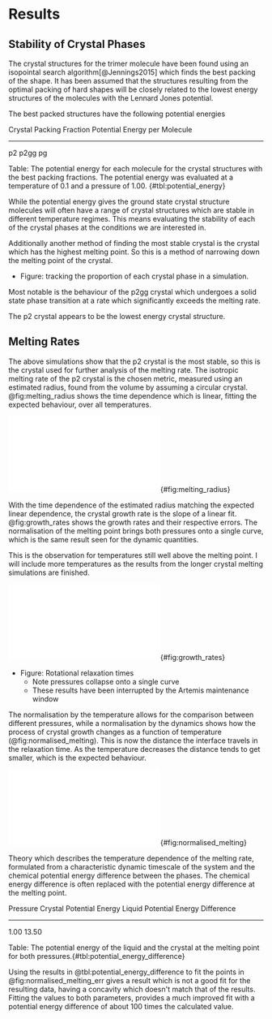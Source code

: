# Results

## Stability of Crystal Phases

The crystal structures for the trimer molecule
have been found using an isopointal search algorithm[@Jennings2015]
which finds the best packing of the shape.
It has been assumed that the structures resulting from
the optimal packing of hard shapes
will be closely related to the lowest energy structures
of the molecules with the Lennard Jones potential.

The best packed structures have the following potential energies

Crystal Packing Fraction Potential Energy per Molecule
------- ---------------- -------------
p2
p2gg
pg

Table: The potential energy for each molecule for the crystal structures with the best
packing fractions. The potential energy was evaluated at a temperature of 0.1 and
a pressure of 1.00. {#tbl:potential_energy}


While the potential energy gives the ground state crystal structure
molecules will often have a range of crystal structures
which are stable in different temperature regimes.
This means evaluating the stability of each of the crystal phases
at the conditions we are interested in.

Additionally another method of finding the most stable crystal
is the crystal which has the highest melting point.
So this is a method of narrowing down the melting point of the crystal.

- Figure: tracking the proportion of each crystal phase in a simulation.

Most notable is the behaviour of the p2gg crystal
which undergoes a solid state phase transition
at a rate which significantly exceeds the melting rate.

The p2 crystal appears to be the lowest energy crystal structure.

## Melting Rates

The above simulations show that the p2 crystal
is the most stable,
so this is the crystal used
for further analysis of the melting rate.
The isotropic melting rate of the p2 crystal
is the chosen metric,
measured using an estimated radius,
found from the volume
by assuming a circular crystal.
@fig:melting_radius shows the time dependence
which is linear,
fitting the expected behaviour,
over all temperatures.

![This figure shows the change in the estimated radius of the crystal as a
function of time. The radius is estimated from the volume assuming a circular crystal.
Each set of conditions is repeated five times starting from independent
configurations, which are used to estimate the confidence intervals. The change in
the radius is expected to change linearly, which is reflected in all the data.
](../Projects/Crystal_Melting/figures/melting_radius.pdf){#fig:melting_radius}

With the time dependence of the estimated radius
matching the expected linear dependence,
the crystal growth rate is the slope of a linear fit.
@fig:growth_rates shows the growth rates and their respective errors.
The normalisation of the melting point
brings both pressures onto a single curve,
which is the same result seen for the dynamic quantities.

This is the observation for temperatures
still well above the melting point.
I will include more temperatures
as the results from the
longer crystal melting simulations are finished.

![The crystal growth rates normalised by the melting point. For clarity a light grey
line has been marked at a growth rate of 0. These results are for both high and low
pressure melting, which when normalised by the melting point collapse onto the same
curve.](../Projects/Crystal_Melting/figures/growth_rates_err.pdf){#fig:growth_rates}


- Figure: Rotational relaxation times
    - Note pressures collapse onto a single curve
    - These results have been interrupted by the Artemis maintenance window

The normalisation by the temperature allows
for the comparison between different pressures,
while a normalisation by the dynamics
shows how the process of crystal growth changes
as a function of temperature (@fig:normalised_melting).
This is now the distance the interface travels
in the relaxation time.
As the temperature decreases the distance
tends to get smaller,
which is the expected behaviour.

![This normalises both the temeprature by the melting point, and the growth rate by the
rotational relaxation. The large confidence intervals, reflect the large errors In this
figure we can see that the growth rate is increases faster than would just be explained
by the
dynamics.](../Projects/Crystal_Melting/figures/normalised_melting_err.pdf){#fig:normalised_melting}

Theory which describes the temperature dependence of the melting rate,
formulated from a characteristic dynamic timescale of the system
and the chemical potential energy difference between the phases.
The chemical energy difference is often replaced with
the potential energy difference at the melting point.


Pressure  Crystal Potential Energy Liquid Potential Energy Difference
--------  ------------------------ ----------------------- ----------
1.00
13.50

Table: The potential energy of the liquid and the crystal at the melting point for both
pressures.{#tbl:potential_energy_difference}

Using the results in @tbl:potential_energy_difference
to fit the points in @fig:normalised_melting_err
gives a result which is not a good fit for the resulting data,
having a concavity which doesn't match that of the results.
Fitting the values to both parameters,
provides a much improved fit with a potential energy difference
of about 100 times the calculated value.

